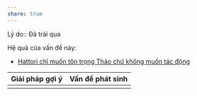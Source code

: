 ```yaml
---
share: true
---
```

Lý do:: Đã trải qua

Hệ quả của vấn đề này:
- [Hattori chỉ muốn tôn trọng Thảo chứ không muốn tác động](./Hattori%20ch%E1%BB%89%20mu%E1%BB%91n%20t%C3%B4n%20tr%E1%BB%8Dng%20Th%E1%BA%A3o%20ch%E1%BB%A9%20kh%C3%B4ng%20mu%E1%BB%91n%20t%C3%A1c%20%C4%91%E1%BB%99ng.md)


| Giải pháp gợi ý | Vấn đề phát sinh |
| --------------- | ---------------- |
|                 |                  |

